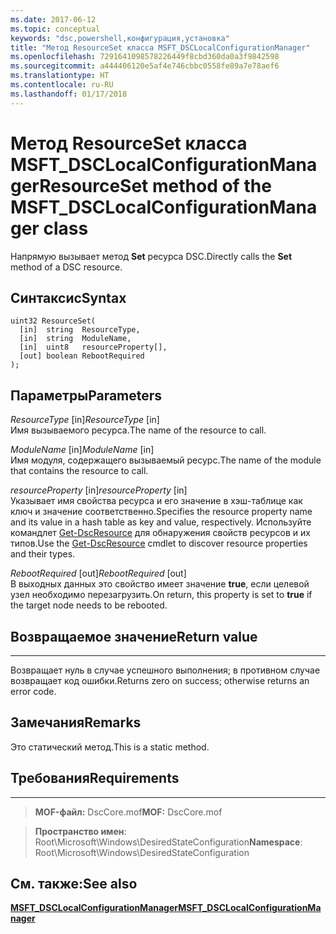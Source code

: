 ```yaml
---
ms.date: 2017-06-12
ms.topic: conceptual
keywords: "dsc,powershell,конфигурация,установка"
title: "Метод ResourceSet класса MSFT_DSCLocalConfigurationManager"
ms.openlocfilehash: 7291641098578226449f8cbd360da0a3f9842598
ms.sourcegitcommit: a444406120e5af4e746cbbc0558fe89a7e78aef6
ms.translationtype: HT
ms.contentlocale: ru-RU
ms.lasthandoff: 01/17/2018
---
```

# <a name="resourceset-method-of-the-msftdsclocalconfigurationmanager-class"></a><span data-ttu-id="2dea6-103">Метод ResourceSet класса MSFT_DSCLocalConfigurationManager</span><span class="sxs-lookup"><span data-stu-id="2dea6-103">ResourceSet method of the MSFT_DSCLocalConfigurationManager class</span></span>

<span data-ttu-id="2dea6-104">Напрямую вызывает метод **Set** ресурса DSC.</span><span class="sxs-lookup"><span data-stu-id="2dea6-104">Directly calls the **Set** method of a DSC resource.</span></span>

<a name="syntax"></a><span data-ttu-id="2dea6-105">Синтаксис</span><span class="sxs-lookup"><span data-stu-id="2dea6-105">Syntax</span></span>
------

```mof
uint32 ResourceSet(
  [in]  string  ResourceType,
  [in]  string  ModuleName,
  [in]  uint8   resourceProperty[],
  [out] boolean RebootRequired
);
```

<a name="parameters"></a><span data-ttu-id="2dea6-106">Параметры</span><span class="sxs-lookup"><span data-stu-id="2dea6-106">Parameters</span></span>
----------

<span data-ttu-id="2dea6-107">*ResourceType* \[in\]</span><span class="sxs-lookup"><span data-stu-id="2dea6-107">*ResourceType* \[in\]</span></span>  
<span data-ttu-id="2dea6-108">Имя вызываемого ресурса.</span><span class="sxs-lookup"><span data-stu-id="2dea6-108">The name of the resource to call.</span></span>

<span data-ttu-id="2dea6-109">*ModuleName* \[in\]</span><span class="sxs-lookup"><span data-stu-id="2dea6-109">*ModuleName* \[in\]</span></span>  
<span data-ttu-id="2dea6-110">Имя модуля, содержащего вызываемый ресурс.</span><span class="sxs-lookup"><span data-stu-id="2dea6-110">The name of the module that contains the resource to call.</span></span>

<span data-ttu-id="2dea6-111">*resourceProperty* \[in\]</span><span class="sxs-lookup"><span data-stu-id="2dea6-111">*resourceProperty* \[in\]</span></span>  
<span data-ttu-id="2dea6-112">Указывает имя свойства ресурса и его значение в хэш-таблице как ключ и значение соответственно.</span><span class="sxs-lookup"><span data-stu-id="2dea6-112">Specifies the resource property name and its value in a hash table as key and value, respectively.</span></span> <span data-ttu-id="2dea6-113">Используйте командлет [Get-DscResource](https://technet.microsoft.com/en-us/library/dn521625.aspx) для обнаружения свойств ресурсов и их типов.</span><span class="sxs-lookup"><span data-stu-id="2dea6-113">Use the [Get-DscResource](https://technet.microsoft.com/en-us/library/dn521625.aspx) cmdlet to discover resource properties and their types.</span></span>

<span data-ttu-id="2dea6-114">*RebootRequired* \[out\]</span><span class="sxs-lookup"><span data-stu-id="2dea6-114">*RebootRequired* \[out\]</span></span>  
<span data-ttu-id="2dea6-115">В выходных данных это свойство имеет значение **true**, если целевой узел необходимо перезагрузить.</span><span class="sxs-lookup"><span data-stu-id="2dea6-115">On return, this property is set to **true** if the target node needs to be rebooted.</span></span>

## <a name="return-value"></a><span data-ttu-id="2dea6-116">Возвращаемое значение</span><span class="sxs-lookup"><span data-stu-id="2dea6-116">Return value</span></span>
------------

<span data-ttu-id="2dea6-117">Возвращает нуль в случае успешного выполнения; в противном случае возвращает код ошибки.</span><span class="sxs-lookup"><span data-stu-id="2dea6-117">Returns zero on success; otherwise returns an error code.</span></span>

## <a name="remarks"></a><span data-ttu-id="2dea6-118">Замечания</span><span class="sxs-lookup"><span data-stu-id="2dea6-118">Remarks</span></span>

<span data-ttu-id="2dea6-119">Это статический метод.</span><span class="sxs-lookup"><span data-stu-id="2dea6-119">This is a static method.</span></span>

## <a name="requirements"></a><span data-ttu-id="2dea6-120">Требования</span><span class="sxs-lookup"><span data-stu-id="2dea6-120">Requirements</span></span>
------------
><span data-ttu-id="2dea6-121">**MOF-файл:** DscCore.mof</span><span class="sxs-lookup"><span data-stu-id="2dea6-121">**MOF:** DscCore.mof</span></span>

><span data-ttu-id="2dea6-122">**Пространство имен**: Root\Microsoft\Windows\DesiredStateConfiguration</span><span class="sxs-lookup"><span data-stu-id="2dea6-122">**Namespace**: Root\Microsoft\Windows\DesiredStateConfiguration</span></span>


## <a name="see-also"></a><span data-ttu-id="2dea6-123">См. также:</span><span class="sxs-lookup"><span data-stu-id="2dea6-123">See also</span></span>


[<span data-ttu-id="2dea6-124">**MSFT_DSCLocalConfigurationManager**</span><span class="sxs-lookup"><span data-stu-id="2dea6-124">**MSFT_DSCLocalConfigurationManager**</span></span>](msft-dsclocalconfigurationmanager.md)

 

 




